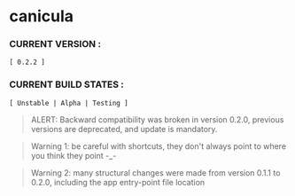 # canicula

### CURRENT VERSION :     
    [ 0.2.2 ]

### CURRENT BUILD STATES : 
    [ Unstable | Alpha | Testing ]

> ALERT: Backward compatibility was broken in version 0.2.0, previous versions are deprecated, and update is mandatory.

> Warning 1: be careful with shortcuts, they don't always point to where you think they point -_- 

> Warning 2: many structural changes were made from version 0.1.1 to 0.2.0, including the app entry-point file location
